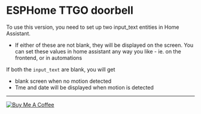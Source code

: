 # ESPHome TTGO doorbell
To use this version, you need to set up two input_text entities in Home Assistant.
* If either of these are not blank, they will be displayed on the screen.
You can set these values in home assistant any way you like - ie. on the frontend, or in automations

If both the `input_text` are blank, you will get
* blank screen when no motion detected
* Tme and date will be displayed when motion is detected

---
<a href="https://www.buymeacoffee.com/V3q9id4" target="_blank"><img src="https://www.buymeacoffee.com/assets/img/custom_images/purple_img.png" alt="Buy Me A Coffee" style="height: auto !important;width: auto !important;" ></a>
